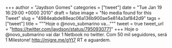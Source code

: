 
+++
author = "Jaydson Gomes"
categories = ["tweet"]
date = "Tue Jan 19 16:29:00 +0000 2010"
draft = false
image = "No media found for this Tweet"
slug = "4984eabde88eac06a136b900ae5e814a3af842d9"
tags = ["tweet"]
title = """Hoje o @novo_submarino va..."""
tweet = true
tweet_url = "https://twitter.com/jaydson/status/7950930771"
+++
Hoje o @novo_submarino vai dar 1 Netbook no twitter. Com 50 mil seguidores, será 1 Milestone! http://migre.me/gYt7 RT e aguardem.
